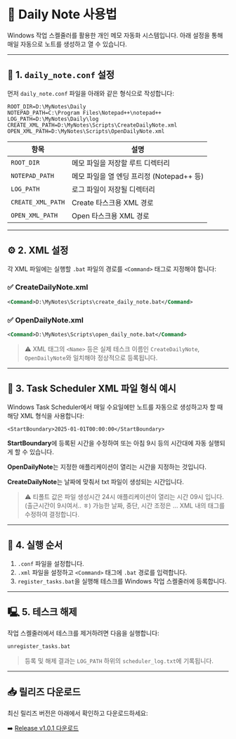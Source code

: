 # 📜 Daily Note 사용법

Windows 작업 스켈줄러를 활용한 개인 메모 자동화 시스템입니다. 아래 설정을 통해 매일 자동으로 노트를 생성하고 열 수 있습니다.

---

## 📁 1. `daily_note.conf` 설정

먼저 `daily_note.conf` 파일을 아래와 같은 형식으로 작성합니다:

```
ROOT_DIR=D:\MyNotes\Daily
NOTEPAD_PATH=C:\Program Files\Notepad++\notepad++
LOG_PATH=D:\MyNotes\Daily\log
CREATE_XML_PATH=D:\MyNotes\Scripts\CreateDailyNote.xml
OPEN_XML_PATH=D:\MyNotes\Scripts\OpenDailyNote.xml
```

| 항목                | 설명                            |
| ----------------- | ----------------------------- |
| `ROOT_DIR`        | 메모 파일을 저장할 루트 디렉터리            |
| `NOTEPAD_PATH`    | 메모 파일을 열 엔딩 프리정 (Notepad++ 등) |
| `LOG_PATH`        | 로그 파일이 저장될 디렉터리               |
| `CREATE_XML_PATH` | Create 타스크용 XML 경로            |
| `OPEN_XML_PATH`   | Open 타스크용 XML 경로              |

---

## ⚙️ 2. XML 설정

각 XML 파일에는 실행할 `.bat` 파일의 경로를 `<Command>` 태그로 지정해야 합니다:

### ✅ CreateDailyNote.xml

```xml
<Command>D:\MyNotes\Scripts\create_daily_note.bat</Command>
```

### ✅ OpenDailyNote.xml

```xml
<Command>D:\MyNotes\Scripts\open_daily_note.bat</Command>
```

> ⚠️ XML 태그의 `<Name>` 등은 실제 테스크 이름인 `CreateDailyNote`, `OpenDailyNote`와 일치해야 정상적으로 등록됩니다.

---

## 📅 3. Task Scheduler XML 파일 형식 예시

Windows Task Scheduler에서 매일 수요일에만 노트를 자동으로 생성하고자 할 때 해당 XML 형식을 사용합니다:
```
<StartBoundary>2025-01-01T00:00:00</StartBoundary>
```
**StartBoundary**에 등록된 시간을 수정하여 또는 아침 9시 등의 시간대에 자동 실행되게 할 수 있습니다.

**OpenDailyNote**는 지정한 애플리케이션이 열리는 시간을 지정하는 것입니다.

**CreateDailyNote**는 날짜에 맞춰서 txt 파일이 생성되는 시간입니다.

> ⚠️ 티폴트 값은 파일 생성시간 24시 애플리케이션이 열리는 시간 09시 입니다. (출근시간이 9시여서.. ㅎ)
가능한 날짜, 중단, 시간 조정은 … XML 내의 태그를 수정하여 결정합니다.

---

## 🧹 4. 실행 순서

1. `.conf` 파일을 설정합니다.
2. `.xml` 파일을 설정하고 `<Command>` 태그에 `.bat` 경로를 입력합니다.
3. `register_tasks.bat`을 실행해 테스크를 Windows 작업 스켈줄러에 등록합니다.

---

## 🖳️ 5. 테스크 해제

작업 스켈줄러에서 테스크를 제거하려면 다음을 실행합니다:

```bat
unregister_tasks.bat
```

> 등록 및 해제 결과는 `LOG_PATH` 하위의 `scheduler_log.txt`에 기록됩니다.

---

## 📥 릴리즈 다운로드

최신 릴리즈 버전은 아래에서 확인하고 다운로드하세요:

➡️ [Release v1.0.1 다운로드](https://github.com/HyukJunJi/daily_notes/releases)
